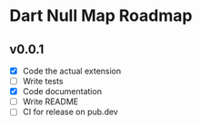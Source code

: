 # Dart Null Map Roadmap

## v0.0.1

- [X] Code the actual extension
- [ ] Write tests
- [X] Code documentation
- [ ] Write README
- [ ] CI for release on pub.dev
